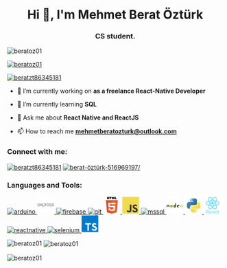 <h1 align="center">Hi 👋, I'm Mehmet Berat Öztürk</h1>
<h3 align="center">CS student.</h3>

<p align="left"> <img src="https://komarev.com/ghpvc/?username=beratoz01&label=Profile%20views&color=0e75b6&style=flat" alt="beratoz01" /> </p>

<p align="left"> <a href="https://github.com/ryo-ma/github-profile-trophy"><img src="https://github-profile-trophy.vercel.app/?username=beratoz01" alt="beratoz01" /></a> </p>

<p align="left"> <a href="https://twitter.com/beratzt86345181" target="blank"><img src="https://img.shields.io/twitter/follow/beratzt86345181?logo=twitter&style=for-the-badge" alt="beratzt86345181" /></a> </p>

- 🔭 I’m currently working on **as a freelance React-Native Developer**

- 🌱 I’m currently learning **SQL**

- 💬 Ask me about **React Native and ReactJS**

- 📫 How to reach me **mehmetberatozturk@outlook.com**

<h3 align="left">Connect with me:</h3>
<p align="left">
<a href="https://twitter.com/beratzt86345181" target="blank"><img align="center" src="https://raw.githubusercontent.com/rahuldkjain/github-profile-readme-generator/master/src/images/icons/Social/twitter.svg" alt="beratzt86345181" height="30" width="40" /></a>
<a href="https://linkedin.com/in/berat-öztürk-516969197/" target="blank"><img align="center" src="https://raw.githubusercontent.com/rahuldkjain/github-profile-readme-generator/master/src/images/icons/Social/linked-in-alt.svg" alt="berat-öztürk-516969197/" height="30" width="40" /></a>
</p>

<h3 align="left">Languages and Tools:</h3>
<p align="left"> <a href="https://www.arduino.cc/" target="_blank"> <img src="https://cdn.worldvectorlogo.com/logos/arduino-1.svg" alt="arduino" width="40" height="40"/> </a> <a href="https://expressjs.com" target="_blank"> <img src="https://raw.githubusercontent.com/devicons/devicon/master/icons/express/express-original-wordmark.svg" alt="express" width="40" height="40"/> </a> <a href="https://firebase.google.com/" target="_blank"> <img src="https://www.vectorlogo.zone/logos/firebase/firebase-icon.svg" alt="firebase" width="40" height="40"/> </a> <a href="https://git-scm.com/" target="_blank"> <img src="https://www.vectorlogo.zone/logos/git-scm/git-scm-icon.svg" alt="git" width="40" height="40"/> </a> <a href="https://www.w3.org/html/" target="_blank"> <img src="https://raw.githubusercontent.com/devicons/devicon/master/icons/html5/html5-original-wordmark.svg" alt="html5" width="40" height="40"/> </a> <a href="https://developer.mozilla.org/en-US/docs/Web/JavaScript" target="_blank"> <img src="https://raw.githubusercontent.com/devicons/devicon/master/icons/javascript/javascript-original.svg" alt="javascript" width="40" height="40"/> </a> <a href="https://www.microsoft.com/en-us/sql-server" target="_blank"> <img src="https://www.svgrepo.com/show/303229/microsoft-sql-server-logo.svg" alt="mssql" width="40" height="40"/> </a> <a href="https://nodejs.org" target="_blank"> <img src="https://raw.githubusercontent.com/devicons/devicon/master/icons/nodejs/nodejs-original-wordmark.svg" alt="nodejs" width="40" height="40"/> </a> <a href="https://www.python.org" target="_blank"> <img src="https://raw.githubusercontent.com/devicons/devicon/master/icons/python/python-original.svg" alt="python" width="40" height="40"/> </a> <a href="https://reactjs.org/" target="_blank"> <img src="https://raw.githubusercontent.com/devicons/devicon/master/icons/react/react-original-wordmark.svg" alt="react" width="40" height="40"/> </a> <a href="https://reactnative.dev/" target="_blank"> <img src="https://reactnative.dev/img/header_logo.svg" alt="reactnative" width="40" height="40"/> </a> <a href="https://www.selenium.dev" target="_blank"> <img src="https://raw.githubusercontent.com/detain/svg-logos/780f25886640cef088af994181646db2f6b1a3f8/svg/selenium-logo.svg" alt="selenium" width="40" height="40"/> </a> <a href="https://www.typescriptlang.org/" target="_blank"> <img src="https://raw.githubusercontent.com/devicons/devicon/master/icons/typescript/typescript-original.svg" alt="typescript" width="40" height="40"/> </a> </p>

<p><img align="left" src="https://github-readme-stats.vercel.app/api/top-langs?username=beratoz01&show_icons=true&locale=en&layout=compact" alt="beratoz01" /></p>

<p>&nbsp;<img align="center" src="https://github-readme-stats.vercel.app/api?username=beratoz01&show_icons=true&locale=en" alt="beratoz01" /></p>

<p><img align="center" src="https://github-readme-streak-stats.herokuapp.com/?user=beratoz01&" alt="beratoz01" /></p>
